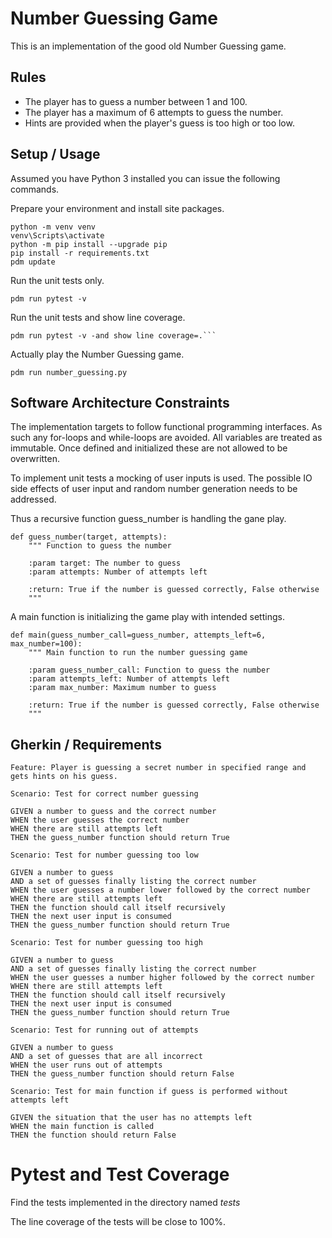 # Number Guessing Game

This is an implementation of the good old Number Guessing game.

## Rules

* The player has to guess a number between 1 and 100.
* The player has a maximum of 6 attempts to guess the number.
* Hints are provided when the player's guess is too high or too low.

## Setup / Usage

Assumed you have Python 3 installed you can issue the following commands.

Prepare your environment and install site packages.

```
python -m venv venv
venv\Scripts\activate
python -m pip install --upgrade pip
pip install -r requirements.txt
pdm update
```

Run the unit tests only.

```
pdm run pytest -v
```

Run the unit tests and show line coverage.

```
pdm run pytest -v -and show line coverage=.```
```

Actually play the Number Guessing game.

```
pdm run number_guessing.py
```

## Software Architecture Constraints

The implementation targets to follow functional programming interfaces.
As such any for-loops and while-loops are avoided. All variables are treated as immutable.
Once defined and initialized these are not allowed to be overwritten.

To implement unit tests a mocking of user inputs is used.
The possible IO side effects of user input and random number generation needs to be addressed.

Thus a recursive function guess_number is handling the gane play.

```
def guess_number(target, attempts):
    """ Function to guess the number

    :param target: The number to guess
    :param attempts: Number of attempts left

    :return: True if the number is guessed correctly, False otherwise
    """
```

A main function is initializing the game play with intended settings.

```
def main(guess_number_call=guess_number, attempts_left=6, max_number=100):
    """ Main function to run the number guessing game

    :param guess_number_call: Function to guess the number
    :param attempts_left: Number of attempts left
    :param max_number: Maximum number to guess

    :return: True if the number is guessed correctly, False otherwise
    """
```

## Gherkin / Requirements

```
Feature: Player is guessing a secret number in specified range and gets hints on his guess.

Scenario: Test for correct number guessing

GIVEN a number to guess and the correct number
WHEN the user guesses the correct number
WHEN there are still attempts left
THEN the guess_number function should return True

Scenario: Test for number guessing too low

GIVEN a number to guess
AND a set of guesses finally listing the correct number
WHEN the user guesses a number lower followed by the correct number
WHEN there are still attempts left
THEN the function should call itself recursively
THEN the next user input is consumed
THEN the guess_number function should return True

Scenario: Test for number guessing too high

GIVEN a number to guess
AND a set of guesses finally listing the correct number
WHEN the user guesses a number higher followed by the correct number
WHEN there are still attempts left
THEN the function should call itself recursively
THEN the next user input is consumed
THEN the guess_number function should return True

Scenario: Test for running out of attempts

GIVEN a number to guess
AND a set of guesses that are all incorrect
WHEN the user runs out of attempts
THEN the guess_number function should return False

Scenario: Test for main function if guess is performed without attempts left

GIVEN the situation that the user has no attempts left
WHEN the main function is called
THEN the function should return False

```

# Pytest and Test Coverage

Find the tests implemented in the directory named _tests_

The line coverage of the tests will be close to 100%.
